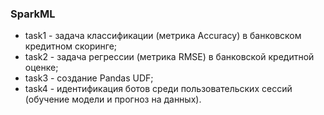 ### SparkML
- task1 - задача классификации (метрика Accuracy) в банковском кредитном скоринге;
- task2 - задача регрессии (метрика RMSE) в банковской кредитной оценке;
- task3 - создание Pandas UDF;
- task4 - идентификация ботов среди пользовательских сессий (обучение модели и прогноз на данных).
